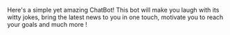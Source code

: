 
Here's a simple yet amazing ChatBot!
This bot will make you laugh with its witty jokes,
bring the latest news to you in one touch,
motivate you to reach your goals and much more !
